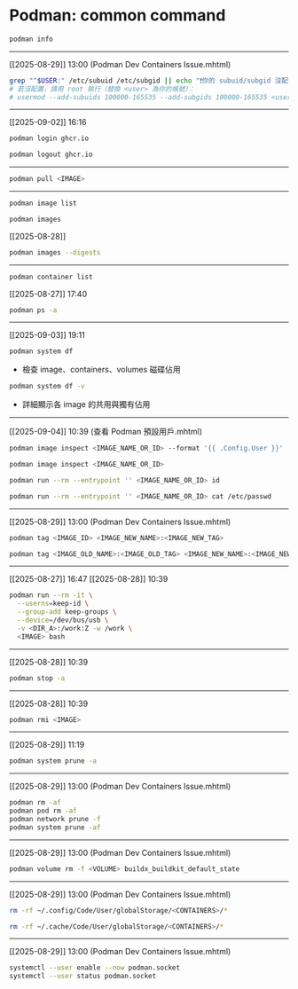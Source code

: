 # Podman: common command

```bash
podman info
```

---

[[2025-08-29]] 13:00 (Podman Dev Containers Issue.mhtml)

```bash
grep "^$USER:" /etc/subuid /etc/subgid || echo "❗你的 subuid/subgid 沒配置，rootless 會不穩"
# 若沒配置，請用 root 執行（替換 <user> 為你的帳號）：
# usermod --add-subuids 100000-165535 --add-subgids 100000-165535 <user>
```

---

[[2025-09-02]] 16:16

```bash
podman login ghcr.io
```
```bash
podman logout ghcr.io
```

---

```bash
podman pull <IMAGE>
```

---

```bash
podman image list
```
```bash
podman images
```

[[2025-08-28]]
```bash
podman images --digests
```

---

```bash
podman container list
```

[[2025-08-27]] 17:40
```bash
podman ps -a
```

---

[[2025-09-03]] 19:11

```bash
podman system df
```
- 檢查 image、containers、volumes 磁碟佔用
```bash
podman system df -v
```
- 詳細顯示各 image 的共用與獨有佔用

---

[[2025-09-04]] 10:39 (查看 Podman 預設用戶.mhtml)

```bash
podman image inspect <IMAGE_NAME_OR_ID> --format '{{ .Config.User }}'
```

```bash
podman image inspect <IMAGE_NAME_OR_ID>
```

```bash
podman run --rm --entrypoint '' <IMAGE_NAME_OR_ID> id
```

```bash
podman run --rm --entrypoint '' <IMAGE_NAME_OR_ID> cat /etc/passwd
```

---

[[2025-08-29]] 13:00 (Podman Dev Containers Issue.mhtml)

```bash
podman tag <IMAGE_ID> <IMAGE_NEW_NAME>:<IMAGE_NEW_TAG>
```

```bash
podman tag <IMAGE_OLD_NAME>:<IMAGE_OLD_TAG> <IMAGE_NEW_NAME>:<IMAGE_NEW_TAG>
```

---

[[2025-08-27]] 16:47
[[2025-08-28]] 10:39

```bash
podman run --rm -it \
  --userns=keep-id \
  --group-add keep-groups \
  --device=/dev/bus/usb \
  -v <DIR_A>:/work:Z -w /work \
  <IMAGE> bash
```

---

[[2025-08-28]] 10:39

```bash
podman stop -a
```

---

[[2025-08-28]] 10:39
```bash
podman rmi <IMAGE>
```

---

[[2025-08-29]] 11:19

```bash
podman system prune -a
```

---

[[2025-08-29]] 13:00 (Podman Dev Containers Issue.mhtml)

```bash
podman rm -af
podman pod rm -af
podman network prune -f
podman system prune -af
```

---

[[2025-08-29]] 13:00 (Podman Dev Containers Issue.mhtml)

```bash
podman volume rm -f <VOLUME> buildx_buildkit_default_state
```

---

[[2025-08-29]] 13:00 (Podman Dev Containers Issue.mhtml)

```bash
rm -rf ~/.config/Code/User/globalStorage/<CONTAINERS>/*
```
```bash
rm -rf ~/.cache/Code/User/globalStorage/<CONTAINERS>/*
```

---

[[2025-08-29]] 13:00 (Podman Dev Containers Issue.mhtml)
```bash
systemctl --user enable --now podman.socket
systemctl --user status podman.socket
```
